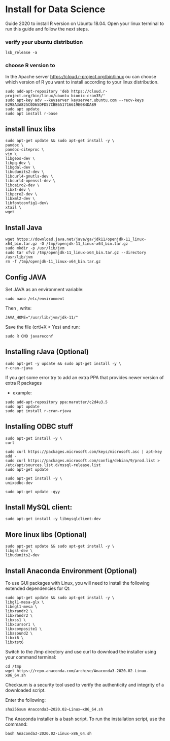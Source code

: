 # Install for Data Science
Guide 2020 to install R version on Ubuntu 18.04.
Open your linux terminal to run this guide and follow the next steps.

### verify your ubuntu distribution

```
lsb_release -a
```

### choose R version to 
In the Apache server https://cloud.r-project.org/bin/linux 
ou can choose which version of R you want to install 
according to your linux distribution.


```
sudo add-apt-repository 'deb https://cloud.r-project.org/bin/linux/ubuntu bionic-cran35/'
sudo apt-key adv --keyserver keyserver.ubuntu.com --recv-keys E298A3A825C0D65DFD57CBB651716619E084DAB9
sudo apt update
sudo apt install r-base
```

## install linux libs

```
sudo apt-get update && sudo apt-get install -y \
pandoc \
pandoc-citeproc \
vim \ 
libgeos-dev \ 
libpq-dev \
libgdal-dev \
libudunits2-dev \
libcurl4-gnutls-dev \
libcurl4-openssl-dev \
libcairo2-dev \
libxt-dev \
libpcre2-dev \
libxml2-dev \
libfontconfig1-dev\
xtail \
wget
```
## Install Java

```
wget https://download.java.net/java/ga/jdk11/openjdk-11_linux-x64_bin.tar.gz -O /tmp/openjdk-11_linux-x64_bin.tar.gz
sudo mkdir -p /usr/lib/jvm
sudo tar xfvz /tmp/openjdk-11_linux-x64_bin.tar.gz --directory /usr/lib/jvm
rm -f /tmp/openjdk-11_linux-x64_bin.tar.gz
```

## Config JAVA

Set JAVA as an environment variable:

```
sudo nano /etc/environment
```

Then , write: 
```
JAVA_HOME="/usr/lib/jvm/jdk-11/"  
```

Save the file (crtl+X > Yes) and run:

```
sudo R CMD javareconf
```


## Installing rJava (Optional)

```
sudo apt-get -y update && sudo apt-get install -y \
r-cran-rjava
```

If you get some error try to add an extra PPA that 
provides newer version of extra R packages

- example:
```
sudo add-apt-repository ppa:marutter/c2d4u3.5
sudo apt update
sudo apt install r-cran-rjava
```

## Installing ODBC stuff
```
sudo apt-get install -y \
curl

sudo curl https://packages.microsoft.com/keys/microsoft.asc | apt-key add -
sudo curl https://packages.microsoft.com/config/debian/9/prod.list > /etc/apt/sources.list.d/mssql-release.list
sudo apt-get update

sudo apt-get install -y \
unixodbc-dev

sudo apt-get update -qyy
```
## Install MySQL client:

```
sudo apt-get install -y libmysqlclient-dev
```


## More linux libs (Optional)

```
sudo apt-get update && sudo apt-get install -y \
libgsl-dev \
libudunits2-dev
```

## Install Anaconda Environment (Optional)

To use GUI packages with Linux, you will need to install the following extended dependencies for Qt:

```
sudo apt-get update && sudo apt-get install -y \
libgl1-mesa-glx \
libegl1-mesa \
libxrandr2 \
libxrandr2 \
libxss1 \
libxcursor1 \
libxcomposite1 \
libasound2 \
libxi6 \
libxtst6
```
Switch to the /tmp directory and use curl to download the installer using your command terminal:
```
cd /tmp
wget https://repo.anaconda.com/archive/Anaconda3-2020.02-Linux-x86_64.sh
```
Checksum is a security tool used to verify the authenticity and integrity of a downloaded script.

Enter the following:

```
sha256sum Anaconda3–2020.02–Linux–x86_64.sh
```

The Anaconda installer is a bash script. To run the installation script, use the command:

```
bash Anaconda3-2020.02-Linux-x86_64.sh
```


